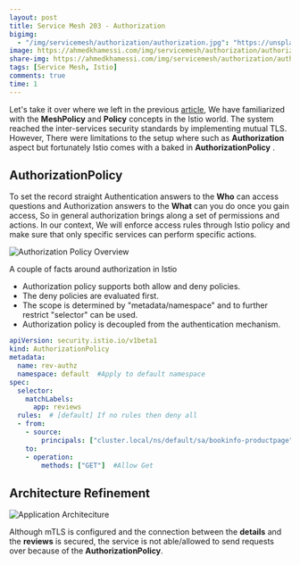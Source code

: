 ```yaml
---
layout: post
title: Service Mesh 203 - Authorization
bigimg:
  - "/img/servicemesh/authorization/authorization.jpg": "https://unsplash.com/photos/8DhywmgzszA"
image: https://ahmedkhamessi.com/img/servicemesh/authorization/authorization.jpg
share-img: https://ahmedkhamessi.com/img/servicemesh/authorization/authorization.jpg
tags: [Service Mesh, Istio]
comments: true
time: 1
---
```

Let's take it over where we left in the previous [article](https://ahmedkhamessi.com/2020-10-07-Service-Mesh-202/), We have familiarized with the **MeshPolicy** and **Policy** concepts in the Istio world. The system reached the inter-services security standards by implementing mutual TLS. However, There were limitations to the setup where such as **Authorization** aspect but  fortunately Istio comes with a baked in **AuthorizationPolicy** .

## AuthorizationPolicy

To set the record straight Authentication answers to the **Who** can access questions and Authorization answers to the **What** can you do once you gain access, So in general authorization brings along a set of permissions and actions.
In our context, We will enforce access rules through Istio policy and make sure that only specific services can perform specific actions. 

![Authorization Policy Overview](https://ahmedkhamessi.com/img/servicemesh/authorization/overview.png)

A couple of facts around authorization in Istio
- Authorization policy supports both allow and deny policies.
- The deny policies are evaluated first.
- The scope is determined by "metadata/namespace" and to further restrict "selector" can be used.
- Authorization policy is decoupled from the authentication mechanism.

```yaml
apiVersion: security.istio.io/v1beta1
kind: AuthorizationPolicy
metadata:
  name: rev-authz
  namespace: default  #Apply to default namespace
spec:
  selector:
    matchLabels:
      app: reviews
  rules:  # [default] If no rules then deny all
  - from:
    - source:
        principals: ["cluster.local/ns/default/sa/bookinfo-productpage"]  #Allow req from this service account 
    to:
    - operation:
        methods: ["GET"]  #Allow Get
```
## Architecture Refinement

![Application Architeciture](https://ahmedkhamessi.com/img/servicemesh/authorization/application_architecture.png)

Although mTLS is configured and the connection between the **details** and the **reviews** is secured, the service is not able/allowed to send requests over because of the **AuthorizationPolicy**. 
